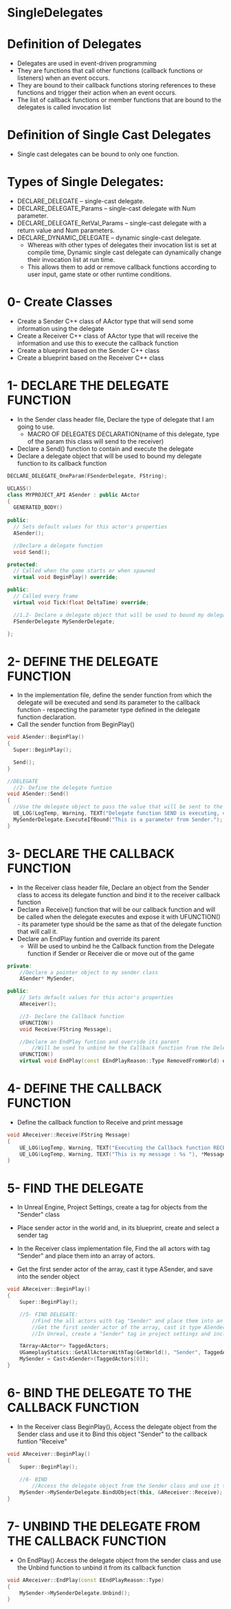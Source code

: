 # SingleDelegates

# Definition of Delegates
  - Delegates are used in event-driven programming
  - They are functions that call other functions (callback functions or listeners) when an event occurs.
  - They are bound to their callback functions storing references to these functions and trigger their action when an event occurs.
  - The list of callback functions or member functions that are bound to the delegates is called invocation list 

# Definition of Single Cast Delegates
  - Single cast delegates can be bound to only one function. 

# Types of Single Delegates:
  - DECLARE_DELEGATE – single-cast delegate.
  - DECLARE_DELEGATE_<Num>Params – single-cast delegate with Num parameter.
  - DECLARE_DELEGATE_RetVal_<Num>Params – single-cast delegate with a return value and Num parameters.
  - DECLARE_DYNAMIC_DELEGATE – dynamic single-cast delegate.
    - Whereas with other types of delegates their invocation list is set at compile time, Dynamic single cast delegate can dynamically change their invocation list at run time.
    - This allows them to add or remove callback functions according to user input, game state or other runtime conditions. 
    
# 0- Create Classes
  - Create a Sender C++ class of AActor type that will send some information using the delegate
  - Create a Receiver C++ class of AActor type that will receive the information and use this to execute the callback function
  - Create a blueprint based on the Sender C++ class
  - Create a blueprint based on the Receiver C++ class
  
# 1- DECLARE THE DELEGATE FUNCTION

  - In the Sender class header file, Declare the type of delegate that I am going to use.
    - MACRO OF DELEGATES DECLARATION<num of params>(name of this delegate, type of the param this class will send to the receiver)
  - Declare a Send() function to contain and execute the delegate
  - Declare a delegate object that will be used to bound my delegate function to its callback function 
  
  ```cpp
DECLARE_DELEGATE_OneParam(FSenderDelegate, FString); 

UCLASS()
class MYPROJECT_API ASender : public AActor
{
	GENERATED_BODY()
	
public:	
	// Sets default values for this actor's properties
	ASender();

	//Declare a delegate function
	void Send();

protected:
	// Called when the game starts or when spawned
	virtual void BeginPlay() override;

public:	
	// Called every frame
	virtual void Tick(float DeltaTime) override;

	//1.2- Declare a delegate object that will be used to bound my delegate function to its callback function
	FSenderDelegate MySenderDelegate;

};
  ```
  
  # 2- DEFINE THE DELEGATE FUNCTION 
  
  - In the implementation file, define the sender function from which the delegate will be executed and send its parameter to the callback function - respecting the parameter type defined in the delegate function declaration.
  - Call the sender function from BeginPlay()
  
  ```cpp
  void ASender::BeginPlay()
{
	Super::BeginPlay();

	Send();	
}

//DELEGATE
	//2- Define the delegate funtion
void ASender::Send()
{
	//Use the delegate object to pass the value that will be sent to the Callback function - if this delegate object is bound to any function
	UE_LOG(LogTemp, Warning, TEXT("Delegate function SEND is executing, calling the Callback function and passing a parameter"));
	MySenderDelegate.ExecuteIfBound("This is a parameter from Sender.");
}
  ```
  
  # 3- DECLARE THE CALLBACK FUNCTION
  
  - In the Receiver class header file, Declare an object from the Sender class to access its delegate function and bind it to the receiver callback function
  - Declare a Receive() function that will be our callback function and will be called when the delegate executes and expose it with UFUNCTION() - its parameter type should be the same as that of the delegate function that will call it.
  - Declare an EndPlay funtion and override its parent
    - Will be used to unbind he the Callback function from the Delegate function if Sender or Receiver die or move out of the game
	
```cpp
private:
	//Declare a pointer object to my sender class
	ASender* MySender;

public:	
	// Sets default values for this actor's properties
	AReceiver();

	//3- Declare the Callback function
	UFUNCTION()
	void Receive(FString Message);

	//Declare an EndPlay funtion and override its parent
		//Will be used to unbind he the Callback function from the Delegate function if Sender or Receiver die or move out of the game
	UFUNCTION()
	virtual void EndPlay(const EEndPlayReason::Type RemovedFromWorld) override;
```

  # 4- DEFINE THE CALLBACK FUNCTION
  - Define the callback function to Receive and print message
	
```cpp
void AReceiver::Receive(FString Message)
{
	UE_LOG(LogTemp, Warning, TEXT("Executing the Callback function RECEIVE and receiving the parameter from the Delegate"));
	UE_LOG(LogTemp, Warning, TEXT("This is my message : %s "), *Message);
}
```

  # 5- FIND THE DELEGATE
  - In Unreal Engine, Project Settings, create a tag for objects from the "Sender" class
  - Place sender actor in the world and, in its blueprint, create and select a sender tag
	
  - In the Receiver class implementation file, Find the all actors with tag "Sender" and place them into an array of actors.
  - Get the first sender actor of the array, cast it type ASender, and save into the sender object

```cpp
void AReceiver::BeginPlay()
{
	Super::BeginPlay();

	//5- FIND DELEGATE:
		//Find the all actors with tag "Sender" and place them into an array of actors
		//Get the first sender actor of the array, cast it type ASender, and save into the sender object
		//In Unreal, create a "Sender" tag in project settings and include it in the Sender actor BP

	TArray<AActor*> TaggedActors;
	UGameplayStatics::GetAllActorsWithTag(GetWorld(), "Sender", TaggedActors);
	MySender = Cast<ASender>(TaggedActors[0]);
}
```

  # 6- BIND THE DELEGATE TO THE CALLBACK FUNCTION

  - In the Receiver class BeginPlay(), Access the delegate object from the Sender class and use it to Bind this object "Sender" to the callback funtion "Receive"
	
```cpp
void AReceiver::BeginPlay()
{
	Super::BeginPlay();
	
	//6- BIND
		//Access the delegate object from the Sender class and use it to Bind this object "Sender" to the callback funtion "Receive"
	MySender->MySenderDelegate.BindUObject(this, &AReceiver::Receive);
}
``` 
	
  # 7- UNBIND THE DELEGATE FROM THE CALLBACK FUNCTION
	
  - On EndPlay() Access the delegate object from the sender class and use the Unbind function to unbind it from its callback function

```cpp
void AReceiver::EndPlay(const EEndPlayReason::Type)
{
	MySender->MySenderDelegate.Unbind();
}
``` 
	
	
	
	
	
	
	
